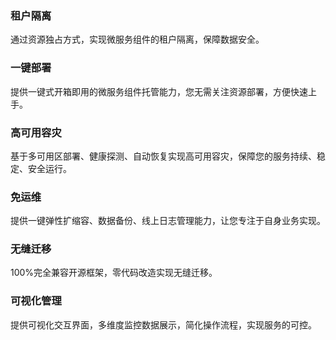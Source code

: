 ### 租户隔离
通过资源独占方式，实现微服务组件的租户隔离，保障数据安全。

### 一键部署
提供一键式开箱即用的微服务组件托管能力，您无需关注资源部署，方便快速上手。

### 高可用容灾
基于多可用区部署、健康探测、自动恢复实现高可用容灾，保障您的服务持续、稳定、安全运行。 

### 免运维
提供一键弹性扩缩容、数据备份、线上日志管理能力，让您专注于自身业务实现。

### 无缝迁移
100%完全兼容开源框架，零代码改造实现无缝迁移。

### 可视化管理
提供可视化交互界面，多维度监控数据展示，简化操作流程，实现服务的可控。
